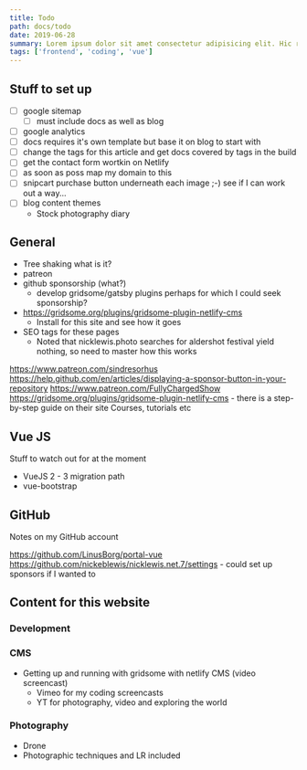 ```yaml
---
title: Todo
path: docs/todo
date: 2019-06-28
summary: Lorem ipsum dolor sit amet consectetur adipisicing elit. Hic rerum earum quos explicabo suscipit maxime iste qui nihil. Reiciendis asperiores minus necessitatibus
tags: ['frontend', 'coding', 'vue']
---
```


## Stuff to set up
- [ ] google sitemap
  - [ ] must include docs as well as blog
- [ ] google analytics
- [ ] docs requires it's own template but base it on blog to start with
- [ ] change the tags for this article and get docs covered by tags in the build
- [ ] get the contact form wortkin on Netlify
- [ ] as soon as poss map my domain to this
- [ ] snipcart purchase button underneath each image ;-) see if I can work out a way...
- [ ] blog content themes
    - Stock photography diary

## General
- Tree shaking what is it?
- patreon
- github sponsorship (what?)
  - develop gridsome/gatsby plugins perhaps for which I could seek sponsorship?
- https://gridsome.org/plugins/gridsome-plugin-netlify-cms 
  - Install for this site and see how it goes
- SEO tags for these pages
  - Noted that nicklewis.photo searches for aldershot festival yield nothing, so need to master how this works

https://www.patreon.com/sindresorhus
https://help.github.com/en/articles/displaying-a-sponsor-button-in-your-repository
https://www.patreon.com/FullyChargedShow
https://gridsome.org/plugins/gridsome-plugin-netlify-cms - there is a step-by-step guide on their site
Courses, tutorials etc

## Vue JS

Stuff to watch out for at the moment

- VueJS 2 - 3 migration path
- vue-bootstrap 

## GitHub

Notes on my GitHub account

https://github.com/LinusBorg/portal-vue
https://github.com/nickeblewis/nicklewis.net.7/settings - could set up sponsors if I wanted to

## Content for this website

### Development
### CMS
- Getting up and running with gridsome with netlify CMS (video screencast)
  - Vimeo for my coding screencasts
  - YT for photography, video and exploring the world
### Photography
- Drone
- Photographic techniques and LR included